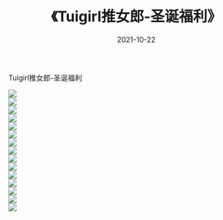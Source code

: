 ﻿---
layout: post
title:  《Tuigirl推女郎-圣诞福利》
date:   2021-10-22
img: http://imgx.orgx.ga/漏D/网络美图/2021/Tuigirl推女郎-圣诞福利/000.jpg
categories: [美女, 清纯, 唯美]
---

Tuigirl推女郎-圣诞福利

  ![](http://imgx.orgx.ga/漏D/网络美图/2021/Tuigirl推女郎-圣诞福利/001.jpg) <br> ![](http://imgx.orgx.ga/漏D/网络美图/2021/Tuigirl推女郎-圣诞福利/002.jpg) <br> ![](http://imgx.orgx.ga/漏D/网络美图/2021/Tuigirl推女郎-圣诞福利/003.jpg) <br> ![](http://imgx.orgx.ga/漏D/网络美图/2021/Tuigirl推女郎-圣诞福利/004.jpg) <br> ![](http://imgx.orgx.ga/漏D/网络美图/2021/Tuigirl推女郎-圣诞福利/005.jpg) <br> ![](http://imgx.orgx.ga/漏D/网络美图/2021/Tuigirl推女郎-圣诞福利/006.jpg) <br> ![](http://imgx.orgx.ga/漏D/网络美图/2021/Tuigirl推女郎-圣诞福利/007.jpg) <br> ![](http://imgx.orgx.ga/漏D/网络美图/2021/Tuigirl推女郎-圣诞福利/008.jpg) <br> ![](http://imgx.orgx.ga/漏D/网络美图/2021/Tuigirl推女郎-圣诞福利/009.jpg) <br> ![](http://imgx.orgx.ga/漏D/网络美图/2021/Tuigirl推女郎-圣诞福利/010.jpg) <br> ![](http://imgx.orgx.ga/漏D/网络美图/2021/Tuigirl推女郎-圣诞福利/011.jpg) <br> ![](http://imgx.orgx.ga/漏D/网络美图/2021/Tuigirl推女郎-圣诞福利/012.jpg) <br> ![](http://imgx.orgx.ga/漏D/网络美图/2021/Tuigirl推女郎-圣诞福利/013.jpg) <br> ![](http://imgx.orgx.ga/漏D/网络美图/2021/Tuigirl推女郎-圣诞福利/014.jpg) <br> ![](http://imgx.orgx.ga/漏D/网络美图/2021/Tuigirl推女郎-圣诞福利/015.jpg) <br>